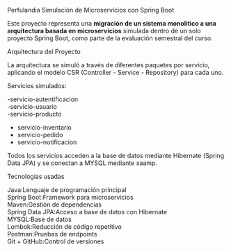  Perfulandia  Simulación de Microservicios con Spring Boot

Este proyecto representa una **migración de un sistema monolítico a una arquitectura basada en microservicios** simulada dentro de un solo proyecto Spring Boot, como parte de la evaluación semestral del curso.



 Arquitectura del Proyecto

La arquitectura se simuló a través de diferentes paquetes por servicio, aplicando el modelo CSR (Controller - Service - Repository) para cada uno.

Servicios simulados:

-servicio-autentificacion  
-servicio-usuario  
-servicio-producto  
- servicio-inventario  
- servicio-pedido  
- servicio-notificacion

Todos los servicios acceden a la base de datos mediante Hibernate (Spring Data JPA) y se conectan a MYSQL mediante xaamp.



 Tecnologías usadas


Java:Lenguaje de programación principal        
Spring Boot:Framework para microservicios             
Maven:Gestión de dependencias                   
Spring Data JPA:Acceso a base de datos con Hibernate      
MYSQL:Base de datos                   
Lombok:Reducción de código repetitivo            
Postman:Pruebas de endpoints                      
Git + GitHub:Control de versiones                      



